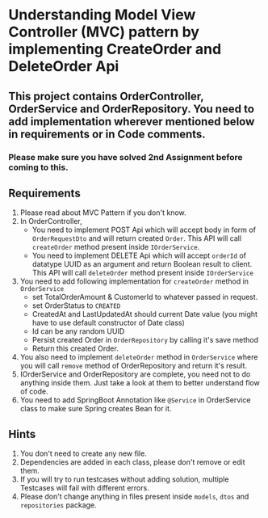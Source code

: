 # Understanding Model View Controller (MVC) pattern by implementing CreateOrder and DeleteOrder Api

## This project contains OrderController, OrderService and OrderRepository. You need to add implementation wherever mentioned below in requirements or in Code comments.
### Please make sure you have solved 2nd Assignment before coming to this.

## Requirements

1. Please read about MVC Pattern if you don't know.
2. In OrderController,
     - You need to implement POST Api which will accept body in form of `OrderRequestDto` and will return created `Order`. This API will call `createOrder` method present inside `IOrderService`.
     - You need to implement DELETE Api which will accept `orderId` of datatype UUID as an argument and return Boolean result to client. This API will call `deleteOrder` method present inside `IOrderService`
3. You need to add following implementation for `createOrder` method in `OrderService`
      - set TotalOrderAmount & CustomerId to whatever passed in request.
      - set OrderStatus to `CREATED`
      - CreatedAt and LastUpdatedAt should current Date value (you might have to use default constructor of Date class)
      - Id can be any random UUID
      - Persist created Order in `OrderRepository` by calling  it's save method
      - Return this created Order.
4. You also need to implement `deleteOrder` method in `OrderService` where you will  call `remove` method of OrderRepository and return it's result. 
4. IOrderService and OrderRepository are complete, you need not to do anything inside them. Just take a look at them to better understand flow of code.
5. You need to add SpringBoot Annotation like `@Service` in OrderService class to make sure Spring creates Bean for it.

## Hints
1. You don't need to create any new file.
2. Dependencies are added in each class, please don't remove or edit them.
3. If you will try to run testcases without adding solution, multiple Testcases will fail with different errors.
4. Please don't change anything in files present inside `models`, `dtos` and `repositories` package. 